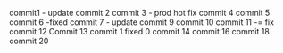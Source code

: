 commit1 - update
commit 2
commit 3 - prod hot fix
commit 4
commit 5
commit 6 -fixed
commit 7 - update
commit 9
commit 10
commit 11 -= fix
commit 12
Commit 13
commit 1  fixed 0
commit 14
commit 16
commit 18
commit 20
